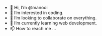 - 👋 Hi, I’m @manooi
- 👀 I’m interested in coding.
- 💞️ I’m looking to collaborate on everything.
- 🌱 I’m currently learning web development.
- 📫 How to reach me ...

<!---
manooi/manooi is a ✨ special ✨ repository because its `README.md` (this file) appears on your GitHub profile.
You can click the Preview link to take a look at your changes.
--->
